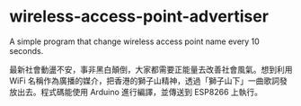 # wireless-access-point-advertiser
A simple program that change wireless access point name every 10 seconds.

最新社會動盪不安，事非黑白顛倒，大家都需要正能量去改善社會風氣。想到利用 WiFi 名稱作為廣播的媒介，把香港的獅子山精神，透過「獅子山下」一曲歌詞發放出去。程式碼能使用 Arduino 進行編譯，並傳送到 ESP8266 上執行。
